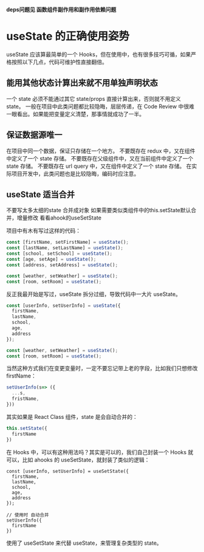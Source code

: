 

**deps问题见 函数组件副作用和副作用依赖问题**

# useState 的正确使用姿势
useState 应该算最简单的一个 Hooks，但在使用中，也有很多技巧可循，如果严格按照以下几点，代码可维护性直接翻倍。

## 能用其他状态计算出来就不用单独声明状态
一个 state 必须不能通过其它 state/props 直接计算出来，否则就不用定义 state。
一般在项目中此类问题都比较隐晦，层层传递，在 Code Review 中很难一眼看出。如果能把变量定义清楚，那事情就成功了一半。

## 保证数据源唯一
在项目中同一个数据，保证只存储在一个地方。
不要既存在 redux 中，又在组件中定义了一个 state 存储。
不要既存在父级组件中，又在当前组件中定义了一个 state 存储。
不要既存在 url query 中，又在组件中定义了一个 state 存储。
在实际项目开发中，此类问题也是比较隐晦，编码时应注意。

## useState 适当合并
不要写太多太细的state 合并成对象
如果需要类似类组件中的this.setState默认合并，增量修改 看看ahook的useSetState

项目中有木有写过这样的代码：
```js
const [firstName, setFirstName] = useState();
const [lastName, setLastName] = useState();
const [school, setSchool] = useState();
const [age, setAge] = useState();
const [address, setAddress] = useState();

const [weather, setWeather] = useState();
const [room, setRoom] = useState();
```
反正我最开始是写过，useState 拆分过细，导致代码中一大片 useState。
```js
const [userInfo, setUserInfo] = useState({
  firstName,
  lastName,
  school,
  age,
  address
});

const [weather, setWeather] = useState();
const [room, setRoom] = useState();

```
当然这种方式我们在变更变量时，一定不要忘记带上老的字段，比如我们只想修改 firstName：
```js
setUserInfo(s=> ({
  ...s,
  fristName,
}))
```

其实如果是 React Class 组件，state 是会自动合并的：
```js
this.setState({
  firstName
})
```
在 Hooks 中，可以有这种用法吗？其实是可以的，我们自己封装一个 Hooks 就可以，比如 ahooks 的 useSetState，就封装了类似的逻辑：
```
const [userInfo, setUserInfo] = useSetState({
  firstName,
  lastName,
  school,
  age,
  address
});

// 使用时 自动合并
setUserInfo({
  firstName
})
```
使用了 useSetState 来代替 useState，来管理复杂类型的 state。